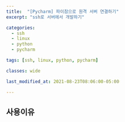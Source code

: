 ```yaml
---
title:  "[Pycharm] 파이참으로 원격 서버 연결하기"
excerpt: "ssh로 서버에서 개발하기"

categories:
  - ssh
  - linux
  - python
  - pycharm

tags: [ssh, linux, python, pycharm]

classes: wide

last_modified_at: 2021-08-23T08:06:00-05:00

---
```



### 

## 사용이유




